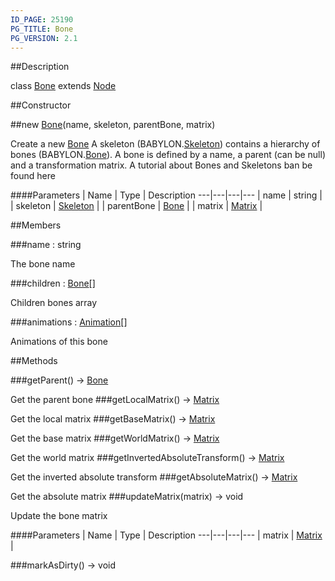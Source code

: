 ```yaml
---
ID_PAGE: 25190
PG_TITLE: Bone
PG_VERSION: 2.1
---
```

##Description

class [Bone](/classes/2.2/Bone) extends [Node](/classes/2.2/Node)



##Constructor

##new [Bone](/classes/2.2/Bone)(name, skeleton, parentBone, matrix)

Create a new [Bone](/classes/2.2/Bone)
A skeleton (BABYLON.[Skeleton](/classes/2.2/Skeleton)) contains a hierarchy of bones (BABYLON.[Bone](/classes/2.2/Bone)). A bone is defined by a name, a parent (can be null) and a transformation matrix.
A tutorial about Bones and Skeletons ban be found here

####Parameters
 | Name | Type | Description
---|---|---|---
 | name | string | 
 | skeleton | [Skeleton](/classes/2.2/Skeleton) | 
 | parentBone | [Bone](/classes/2.2/Bone) | 
 | matrix | [Matrix](/classes/2.2/Matrix) | 

##Members

###name : string

The bone name

###children : [Bone](/classes/2.2/Bone)[]

Children bones array

###animations : [Animation](/classes/2.2/Animation)[]

Animations of this bone

##Methods

###getParent() &rarr; [Bone](/classes/2.2/Bone)

Get the parent bone
###getLocalMatrix() &rarr; [Matrix](/classes/2.2/Matrix)

Get the local matrix
###getBaseMatrix() &rarr; [Matrix](/classes/2.2/Matrix)

Get the base matrix
###getWorldMatrix() &rarr; [Matrix](/classes/2.2/Matrix)

Get the world matrix
###getInvertedAbsoluteTransform() &rarr; [Matrix](/classes/2.2/Matrix)

Get the inverted absolute transform
###getAbsoluteMatrix() &rarr; [Matrix](/classes/2.2/Matrix)

Get the absolute matrix
###updateMatrix(matrix) &rarr; void

Update the bone matrix

####Parameters
 | Name | Type | Description
---|---|---|---
 | matrix | [Matrix](/classes/2.2/Matrix) | 

###markAsDirty() &rarr; void


